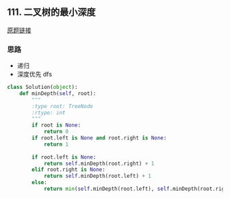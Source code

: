 ## 111. 二叉树的最小深度

[原题链接](https://leetcode-cn.com/problems/minimum-depth-of-binary-tree/description/)

### 思路

- 递归
- 深度优先 dfs

```python
class Solution(object):
    def minDepth(self, root):
        """
        :type root: TreeNode
        :rtype: int
        """
        if root is None:
            return 0
        if root.left is None and root.right is None:
            return 1
        
        if root.left is None:
            return self.minDepth(root.right) + 1
        elif root.right is None:
            return self.minDepth(root.left) + 1
        else:
            return min(self.minDepth(root.left), self.minDepth(root.right)) + 1
```